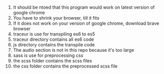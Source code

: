 1. It should be ntoed that this program would work on latest version of google chrome
2. You have to shrink your browser, till it fits
3. If it does not work on your version of google chrome, download brave browser
4. traceur is use for transpiling es6 to es5
5. traceur directory contains all es6 code 
6. js directory contains the transpile code
7. The audio section is not in this repo because it's too large
8. sass is use for preprocessing css 
9. the scss folder contains the scss files
10. the css folder contains the preprocessed scss file